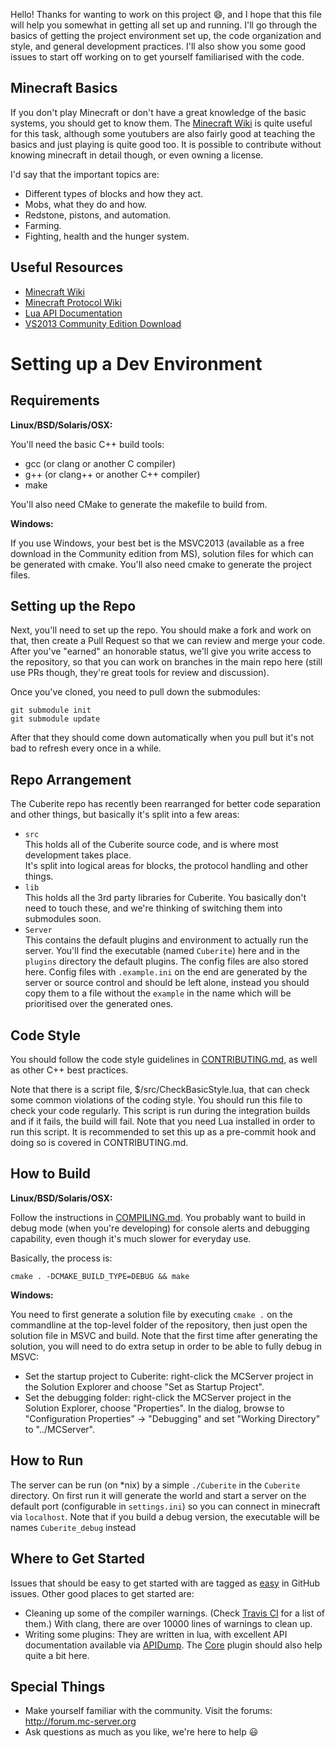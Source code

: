 Hello! Thanks for wanting to work on this project :smile:, and I hope that this file will help you somewhat in getting all set up and running. I'll go through the basics of getting the project environment set up, the code organization and style, and general development practices. I'll also show you some good issues to start off working on to get yourself familiarised with the code.

Minecraft Basics
----------------

If you don't play Minecraft or don't have a great knowledge of the basic systems, you should get to know them. The [Minecraft Wiki](http://minecraft.gamepedia.com/Minecraft_Wiki) is quite useful for this task, although some youtubers are also fairly good at teaching the basics and just playing is quite good too. It is possible to contribute without knowing minecraft in detail though, or even owning a license.

I'd say that the important topics are:

* Different types of blocks and how they act.
* Mobs, what they do and how.
* Redstone, pistons, and automation.
* Farming.
* Fighting, health and the hunger system.

Useful Resources
----------------

 * [Minecraft Wiki](http://minecraft.gamepedia.com/Minecraft_Wiki)
 * [Minecraft Protocol Wiki](http://wiki.vg)
 * [Lua API Documentation](http://api-docs.cuberite.org)
 * [VS2013 Community Edition Download](https://www.visualstudio.com/products/visual-studio-community-vs)

Setting up a Dev Environment
============================

Requirements
------------

**Linux/BSD/Solaris/OSX:**

You'll need the basic C++ build tools:

 * gcc (or clang or another C compiler)
 * g++ (or clang++ or another C++ compiler)
 * make

You'll also need CMake to generate the makefile to build from.

**Windows:**

If you use Windows, your best bet is the MSVC2013 (available as a free download in the Community edition from MS), solution files for which can be generated with cmake. You'll also need cmake to generate the project files.

Setting up the Repo
-------------------

Next, you'll need to set up the repo. You should make a fork and work on that, then create a Pull Request so that we can review and merge your code. After you've "earned" an honorable status, we'll give you write access to the repository, so that you can work on branches in the main repo here (still use PRs though, they're great tools for review and discussion).

Once you've cloned, you need to pull down the submodules:

    git submodule init
    git submodule update

After that they should come down automatically when you pull but it's not bad to refresh every once in a while.

Repo Arrangement
---------------------------

The Cuberite repo has recently been rearranged for better code separation and other things, but basically it's split into a few areas:

 * `src`  
   This holds all of the Cuberite source code, and is where most development takes place.  
   It's split into logical areas for blocks, the protocol handling and other things.
 * `lib`  
   This holds all the 3rd party libraries for Cuberite. You basically don't need to touch these, and we're thinking of switching them into submodules soon.
 * `Server`  
   This contains the default plugins and environment to actually run the server. You'll find the executable (named `Cuberite`) here and in the `plugins` directory the default plugins. The config files are also stored here. Config files with `.example.ini` on the end are generated by the server or source control and should be left alone, instead you should copy them to a file without the `example` in the name which will be prioritised over the generated ones.

Code Style
----------

You should follow the code style guidelines in  [CONTRIBUTING.md](https://github.com/cuberite/cuberite/blob/master/CONTRIBUTING.md), as well as other C++ best practices.

Note that there is a script file, $/src/CheckBasicStyle.lua, that can check some common violations of the coding style. You should run this file to check your code regularly. This script is run during the integration builds and if it fails, the build will fail. Note that you need Lua installed in order to run this script. It is recommended to set this up as a pre-commit hook and doing so is covered in CONTRIBUTING.md.


How to Build
------------------

**Linux/BSD/Solaris/OSX:**

Follow the instructions in [COMPILING.md](https://github.com/cuberite/cuberite/blob/master/COMPILING.md). You probably want to build in debug mode (when you're developing) for console alerts and debugging capability, even though it's much slower for everyday use.

Basically, the process is:

    cmake . -DCMAKE_BUILD_TYPE=DEBUG && make

**Windows:**

You need to first generate a solution file by executing `cmake .` on the commandline at the top-level folder of the repository, then just open the solution file in MSVC and build. Note that the first time after generating the solution, you will need to do extra setup in order to be able to fully debug in MSVC:
- Set the startup project to Cuberite: right-click the MCServer project in the Solution Explorer and choose "Set as Startup Project".
- Set the debugging folder: right-click the MCServer project in the Solution Explorer, choose "Properties". In the dialog, browse to "Configuration Properties" -> "Debugging" and set "Working Directory" to "../MCServer".

How to Run
----------

The server can be run (on *nix) by a simple `./Cuberite` in the `Cuberite` directory. On first run it will generate the world and start a server on the default port (configurable in `settings.ini`) so you can connect in minecraft via `localhost`. Note that if you build a debug version, the executable will be names `Cuberite_debug` instead

Where to Get Started
-------------------------------

Issues that should be easy to get started with are tagged as [easy](https://github.com/cuberite/cuberite/issues?q=is%3Aopen+is%3Aissue+label%3Aeasy) in GitHub issues. Other good places to get started are:

 * Cleaning up some of the compiler warnings. (Check [Travis CI](https://travis-ci.org/cuberite/cuberite) for a list of them.) With clang, there are over 10000 lines of warnings to clean up.
 *  Writing some plugins: They are written in lua, with excellent API documentation available via [APIDump](http://api-docs.cuberite.org). The [Core](https://github.com/cuberite/Core) plugin should also help quite a bit here.

Special Things
---------------------
 * Make yourself familiar with the community. Visit the forums: http://forum.mc-server.org
 * Ask questions as much as you like, we're here to help :smiley:
